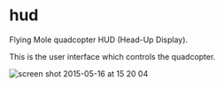 # hud

Flying Mole quadcopter HUD (Head-Up Display).

This is the user interface which controls the quadcopter.

![screen shot 2015-05-16 at 15 20 04](https://cloud.githubusercontent.com/assets/506932/7666273/71269f0c-fbdf-11e4-9a5f-0e79fe2a8a11.png)

